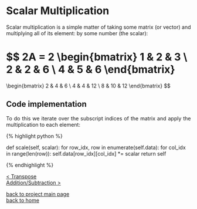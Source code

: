# Scalar Multiplication
<div style="text-align: justify">
<p>Scalar multiplication is a simple matter of taking some matrix (or vector) and
multiplying all of its element: by some number (the scalar):</p>
</div>

$$
2A = 2
  \begin{bmatrix}
    1 & 2 & 3 \\
    2 & 2 & 6 \\
    4 & 5 & 6
  \end{bmatrix}
  =
  \begin{bmatrix}
    2 & 4 & 6 \\
    4 & 4 & 12 \\
    8 & 10 & 12
  \end{bmatrix}
$$

## Code implementation
<div style="text-align: justify">
<p>To do this we iterate over the subscript indices of the matrix and apply the
multiplication to each element:</p>
</div>

{% highlight python %}

def scale(self, scalar):
    for row_idx, row in enumerate(self.data):
        for col_idx in range(len(row)):
            self.data[row_idx][col_idx] *= scalar
    return self

{% endhighlight %}

[< Transpose](./transpose.md)\
[Addition/Subtraction >](./addition_subtraction.md)

[back to project main page](./numpy_from_scratch.md)\
[back to home](../README.md)
